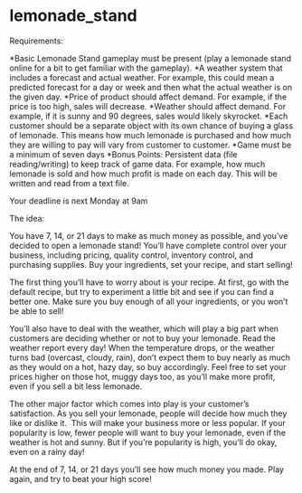# lemonade_stand

Requirements:

*Basic Lemonade Stand gameplay must be present (play a lemonade stand online for a bit to get familiar with the gameplay). 
*A weather system that includes a forecast and actual weather. For example, this could mean a predicted forecast for a day or week and then what the actual weather is on the given day. 
*Price of product should affect demand. For example, if the price is too high, sales will decrease. 
*Weather should affect demand. For example, if it is sunny and 90 degrees, sales would likely skyrocket. 
*Each customer should be a separate object with its own chance of buying a glass of lemonade. This means how much lemonade is purchased and how much they are willing to pay will vary from customer to customer.
*Game must be a minimum of seven days
*Bonus Points: Persistent data (file reading/writing) to keep track of game data. For example, how much lemonade is sold and how much profit is made on each day. This will be written and read from a text file.

Your deadline is next Monday at 9am



The idea: 

You have 7, 14, or 21 days to make as much money as possible, and you’ve decided to open a lemonade stand! You’ll have complete control over your business, including pricing, quality control, inventory control, and purchasing supplies. Buy your ingredients, set your recipe, and start selling!

The first thing you’ll have to worry about is your recipe. At first, go with the default recipe, but try to experiment a little bit and see if you can find a better one. Make sure you buy enough of all your ingredients, or you won’t be able to sell!

You’ll also have to deal with the weather, which will play a big part when customers are deciding whether or not to buy your lemonade. Read the weather report every day! When the temperature drops, or the weather turns bad (overcast, cloudy, rain), don’t expect them to buy nearly as much as they would on a hot, hazy day, so buy accordingly. Feel free to set your prices higher on those hot, muggy days too, as you’ll make more profit, even if you sell a bit less lemonade.

The other major factor which comes into play is your customer’s satisfaction. As you sell your lemonade, people will decide how much they like or dislike it.  This will make your business more or less popular. If your popularity is low, fewer people will want to buy your lemonade, even if the weather is hot and sunny. But if you’re popularity is high, you’ll do okay, even on a rainy day!

At the end of 7, 14, or 21 days you’ll see how much money you made. Play again, and try to beat your high score!

